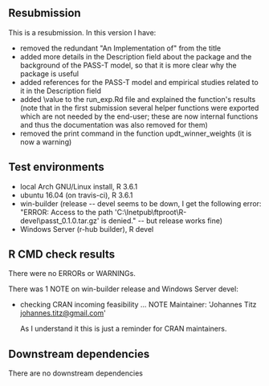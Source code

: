 ## Resubmission
This is a resubmission. In this version I have:

* removed the redundant "An Implementation of" from the title
* added more details in the Description field about the package and the background of the PASS-T model, so that it is more clear why the package is useful
* added references for the PASS-T model and empirical studies related to it in the Description field
* added \value to the run_exp.Rd file and explained the function's results (note that in the first submission several helper functions were exported which are not needed by the end-user; these are now internal functions and thus the documentation was also removed for them)
* removed the print command in the function updt_winner_weights (it is now a warning)

## Test environments
* local Arch GNU/Linux install, R 3.6.1
* ubuntu 16.04 (on travis-ci), R 3.6.1
* win-builder (release -- devel seems to be down, I get the following error: "ERROR: Access to the path 'C:\Inetpub\ftproot\R-devel\passt_0.1.0.tar.gz' is denied." -- but release works fine)
* Windows Server (r-hub builder), R devel

## R CMD check results
There were no ERRORs or WARNINGs.

There was 1 NOTE on win-builder release and Windows Server devel:

* checking CRAN incoming feasibility ... NOTE
  Maintainer: 'Johannes Titz <johannes.titz@gmail.com>'

  As I understand it this is just a reminder for CRAN maintainers.
  
## Downstream dependencies
There are no downstream dependencies
